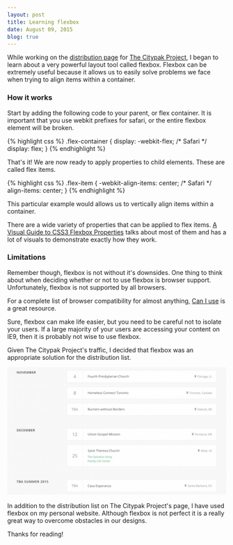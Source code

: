 ```yaml
---
layout: post
title: Learning flexbox
date: August 09, 2015
blog: true
---
```


While working on the [distribution page](http://citypak.org/distributions) for [The Citypak Project](http://citypak.org), I began to learn about a very powerful layout tool called flexbox. Flexbox can be extremely useful because it allows us to easily solve problems we face when trying to align items within a container.

### How it works
Start by adding the following code to your parent, or flex container. It is important that you use webkit prefixes for safari, or the entire flexbox element will be broken.

{% highlight css %}
.flex-container {
  display: -webkit-flex; /* Safari */
  display: flex;
}
{% endhighlight %}

That's it! We are now ready to apply properties to child elements. These are called flex items.


{% highlight css %}
.flex-item {
  -webkit-align-items: center; /* Safari */
  align-items:         center;
}
{% endhighlight %}

This particular example would allows us to vertically align items within a container.

There are a wide variety of properties that can be applied to flex items. [A Visual Guide to CSS3 Flexbox Properties](https://scotch.io/tutorials/a-visual-guide-to-css3-flexbox-properties) talks about most of them and has a lot of visuals to demonstrate exactly how they work.

### Limitations
Remember though, flexbox is not without it's downsides. One thing to think about when deciding whether or not to use flexbox is browser support. Unfortunately, flexbox is not supported by all browsers.

For a complete list of browser compatibility for almost anything,  [Can I use](http://caniuse.com/#search=flexbox) is a great resource.

Sure, flexbox can make life easier, but you need to be careful not to isolate your users. If a large majority of your users are accessing your content on IE9, then it is probably not wise to use flexbox.

Given The Citypak Project's traffic, I decided that flexbox was an appropriate solution for the distribution list.

<div class="blog__image">
  <img src="/assets/images/blog/flexbox/flexbox1.jpg">
</div>

In addition to the distribution list on The Citypak Project's page, I have used flexbox on my personal website. Although flexbox is not perfect it is a really great way to overcome obstacles in our designs.

Thanks for reading!
